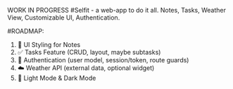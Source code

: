 WORK IN PROGRESS
#Selfit - a web-app to do it all. Notes, Tasks, Weather View, Customizable UI, Authentication.

#ROADMAP:
1. 🎨 UI Styling for Notes
2. ✅ Tasks Feature (CRUD, layout, maybe subtasks)
3. 🔐 Authentication (user model, session/token, route guards)
4. ☁️ Weather API (external data, optional widget)
5. 🎨 Light Mode & Dark Mode
